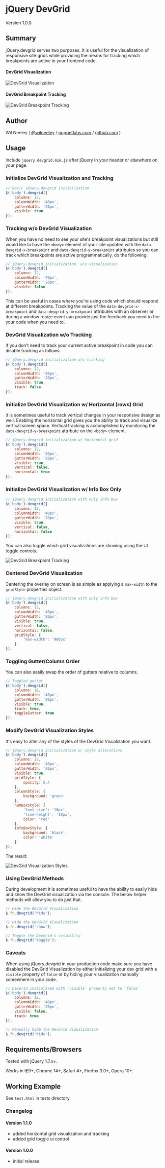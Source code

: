 # jQuery DevGrid

Version 1.0.0

## Summary

jQuery.devgrid serves two purposes. It is useful for the visualization of responsive site grids while providing the 
means for tracking which breakpoints are active in your frontend code.

#### DevGrid Visualization

![DevGrid Visualization](https://raw.githubusercontent.com/Xaxis/jquery.devgrid/master/test/jquery_devgrid_visualization_demo_2.gif)

#### DevGrid Breakpoint Tracking

![DevGrid Breakpoint Tracking](https://raw.githubusercontent.com/Xaxis/jquery.devgrid/master/test/jquery_devgrid_tracking_demo_2.gif)

## Author

Wil Neeley ( [@wilneeley](http://twitter.com/wilneeley) / [puppetlabs.com](http://www.puppetlabs.com) / [github.com](https://github.com/Xaxis) )

## Usage

Include `jquery.devgrid.min.js` after jQuery in your header or elsewhere on your page.

### Initialize DevGrid Visualization and Tracking

```javascript
// Basic jQuery.devgrid initialization 
$('body').devgrid({
    columns: 12,
    columnWidth: '40px',
    gutterWidth: '20px',
    visible: true
});
```

### Tracking w/o DevGrid Visualization

When you have no need to see your site's breakpoint visualizations but still would like to have the `<body>` element of 
your site updated with the `data-devgrid-x-breakpoint` and `data-devgrid-y-breakpoint` attributes so you can track which 
breakpoints are active programmatically, do the following:

```javascript
// jQuery.devgrid initialization  w/o visualization 
$('body').devgrid({
    columns: 12,
    columnWidth: '40px',
    gutterWidth: '20px',
    visible: false
});
```

This can be useful in cases where you're using code which should respond at different breakpoints. Tracking the value of 
the `data-devgrid-x-breakpoint` and `data-devgrid-y-breakpoint` attributes with an observer or during a window resize 
event can provide just the feedback you need to fire your code when you need to.

### DevGrid Visualization w/o Tracking

If you don't need to track your current active breakpoint in code you can disable tracking as follows:

```javascript
// jQuery.devgrid initialization w/o tracking
$('body').devgrid({
    columns: 12,
    columnWidth: '40px',
    gutterWidth: '20px',
    visible: true,
    track: false
});
```

### Initialize DevGrid Visualization w/ Horizontal (rows) Grid

It is sometimes useful to track vertical changes in your responsive design as well. Enabling the horizontal grid gives
you the ability to track and visualize vertical screen space. Vertical tracking is accomplished by monitoring the 
`data-devgrid-y-breakpoint` attribute on the `<body>` element.

```javascript
// jQuery.devgrid initialization w/ horizontal grid
$('body').devgrid({
    columns: 12,
    columnWidth: '40px',
    gutterWidth: '20px',
    visible: true,
    vertical: false,
    horizontal: true
});
```

### Initialize DevGrid Visualization w/ Info Box Only

```javascript
// jQuery.devgrid initialization with only info box
$('body').devgrid({
    columns: 12,
    columnWidth: '40px',
    gutterWidth: '20px',
    visible: true,
    vertical: false,
    horizontal: false
});
```

You can also toggle which grid visualizations are showing using the UI toggle controls.

![DevGrid Breakpoint Tracking](https://raw.githubusercontent.com/Xaxis/jquery.devgrid/master/test/jquery_devgrid_toggle_demo.gif)

### Centered DevGrid Visualization

Centering the overlay on screen is as simple as applying a `max-width` to the `gridStyle` properties object.

```javascript
// jQuery.devgrid initialization with only info box
$('body').devgrid({
    columns: 12,
    columnWidth: '40px',
    gutterWidth: '20px',
    visible: true,
    vertical: false,
    horizontal: false,
    gridStyle: {
        'max-width': '960px'
    }
});
```

### Toggling Gutter/Column Order

You can also easily swap the order of gutters relative to columns.

```javascript
// Toggled gutter
$('body').devgrid({
    columns: 16,
    columnWidth: '40px',
    gutterWidth: '20px',
    visible: true,
    track: true,
    toggleGutter: true
});
```

### Modify DevGrid Visualization Styles

It's easy to alter any of the styles of the DevGrid Visualization you want.

```javascript
// jQuery.devgrid initialization w/ style alterations
$('body').devgrid({
    columns: 12,
    columnWidth: '40px',
    gutterWidth: '20px',
    visible: true,
    gridStyle: {
        opacity: 0.4
    },
    columnStyle: {
        background: 'green'
    },
    numBoxStyle: {
        'font-size': '16px',
        'line-height': '18px',
        color: 'red'
    },
    infoBoxStyle: {
        background: 'black',
        color: 'white'
    }
});
```

The result:

![DevGrid Visualization Styles](https://raw.githubusercontent.com/Xaxis/jquery.devgrid/master/test/jquery_devgrid_style_demo_2.png)

### Using DevGrid Methods

During development it is sometimes useful to have the ability to easily hide and show the DevGrid visualization via
the console. The below helper methods will allow you to do just that.

```javascript
// Hide the DevGrid Visualization
$.fn.devgrid('hide');

// Hide the DevGrid Visualization
$.fn.devgrid('show');

// Toggle the DevGrid's visibility
$.fn.devgrid('toggle');
```

### Caveats

When using jQuery.devgrid in your production code make sure you have disabled the DevGrid Visualization by either 
initializing your dev grid with a `visible` property of `false` or by hiding your visualization manually somewhere in 
your code.

```javascript
// DevGrid initialized with `visible` property set to `false`
$('body').devgrid({
    columns: 12,
    columnWidth: '40px',
    gutterWidth: '20px',
    visible: false,
    track: true
});
```

```javascript
// Manually hide the DevGrid Visualization
$.fn.devgrid('hide');
```

## Requirements/Browsers

Tested with jQuery 1.7.x+.

Works in IE9+, Chrome 14+, Safari 4+, Firefox 3.0+, Opera 10+.

## Working Example

See `test.html` in tests directory.

### Changelog

#### Version 1.1.0

* added horizontal grid visualization and tracking
* added grid toggle ui control

#### Version 1.0.0

* initial release
